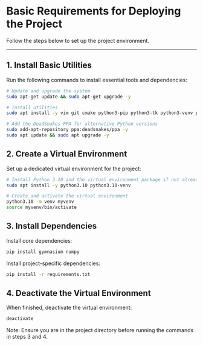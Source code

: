 # Basic Requirements for Deploying the Project

Follow the steps below to set up the project environment.

---

## 1. Install Basic Utilities

Run the following commands to install essential tools and dependencies:

```bash
# Update and upgrade the system
sudo apt-get update && sudo apt-get upgrade -y

# Install utilities
sudo apt install -y vim git cmake python3-pip python3-tk python3-venv pipx

# Add the DeadSnakes PPA for alternative Python versions
sudo add-apt-repository ppa:deadsnakes/ppa -y
sudo apt update && sudo apt upgrade -y
```

## 2. Create a Virtual Environment

Set up a dedicated virtual environment for the project:

```bash
# Install Python 3.10 and the virtual environment package if not already installed
sudo apt install -y python3.10 python3.10-venv

# Create and activate the virtual environment
python3.10 -m venv myvenv
source myvenv/bin/activate
```

## 3. Install Dependencies

Install core dependencies:

```bash
pip install gymnasium numpy
```

Install project-specific dependencies:

```bash
pip install -r requirements.txt
```

## 4. Deactivate the Virtual Environment

When finished, deactivate the virtual environment:

```bash
deactivate
```

Note: Ensure you are in the project directory before running the commands in steps 3 and 4.
